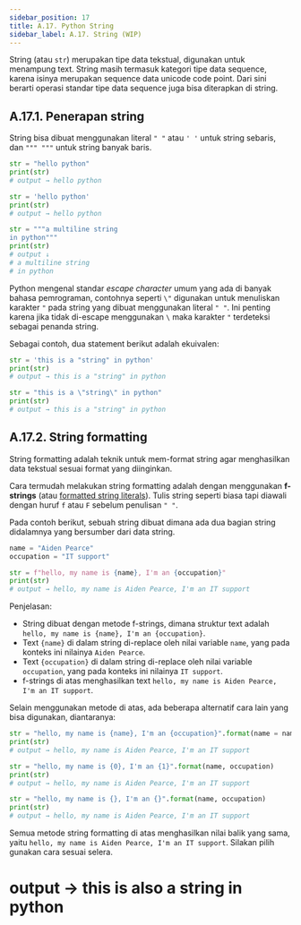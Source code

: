 ```yaml
---
sidebar_position: 17
title: A.17. Python String
sidebar_label: A.17. String (WIP)
---
```


String (atau `str`) merupakan tipe data tekstual, digunakan untuk menampung text. String masih termasuk kategori tipe data sequence, karena isinya merupakan sequence data unicode code point. Dari sini berarti operasi standar tipe data sequence juga bisa diterapkan di string.

## A.17.1. Penerapan string

String bisa dibuat menggunakan literal `" "` atau `' '` untuk string sebaris, dan `""" """` untuk string banyak baris. 

```python
str = "hello python"
print(str)
# output → hello python

str = 'hello python'
print(str)
# output → hello python

str = """a multiline string
in python"""
print(str)
# output ↓
# a multiline string
# in python
```

Python mengenal standar *escape character* umum yang ada di banyak bahasa pemrograman, contohnya seperti `\"` digunakan untuk menuliskan karakter `"` pada string yang dibuat menggunakan literal `" "`. Ini penting karena jika tidak di-escape menggunakan `\` maka karakter `"` terdeteksi sebagai penanda string.

Sebagai contoh, dua statement berikut adalah ekuivalen:

```python
str = 'this is a "string" in python'
print(str)
# output → this is a "string" in python

str = "this is a \"string\" in python"
print(str)
# output → this is a "string" in python
```

## A.17.2. String formatting

String formatting adalah teknik untuk mem-format string agar menghasilkan data tekstual sesuai format yang diinginkan.

Cara termudah melakukan string formatting adalah dengan menggunakan **f-strings** (atau [formatted string literals](https://docs.python.org/3/reference/lexical_analysis.html#f-strings)). Tulis string seperti biasa tapi diawali dengan huruf `f` atau `F` sebelum penulisan `" "`.

Pada contoh berikut, sebuah string dibuat dimana ada dua bagian string didalamnya yang bersumber dari data string.

```python
name = "Aiden Pearce"
occupation = "IT support"

str = f"hello, my name is {name}, I'm an {occupation}"
print(str)
# output → hello, my name is Aiden Pearce, I'm an IT support
```

Penjelasan:

- String dibuat dengan metode f-strings, dimana struktur text adalah `hello, my name is {name}, I'm an {occupation}`.
- Text `{name}` di dalam string di-replace oleh nilai variable `name`, yang pada konteks ini nilainya `Aiden Pearce`.
- Text `{occupation}` di dalam string di-replace oleh nilai variable `occupation`, yang pada konteks ini nilainya `IT support`.
- f-strings di atas menghasilkan text `hello, my name is Aiden Pearce, I'm an IT support`.

Selain menggunakan metode di atas, ada beberapa alternatif cara lain yang bisa digunakan, diantaranya:

```python
str = "hello, my name is {name}, I'm an {occupation}".format(name = name, occupation = occupation)
print(str)
# output → hello, my name is Aiden Pearce, I'm an IT support

str = "hello, my name is {0}, I'm an {1}".format(name, occupation)
print(str)
# output → hello, my name is Aiden Pearce, I'm an IT support

str = "hello, my name is {}, I'm an {}".format(name, occupation)
print(str)
# output → hello, my name is Aiden Pearce, I'm an IT support
```

Semua metode string formatting di atas menghasilkan nilai balik yang sama, yaitu `hello, my name is Aiden Pearce, I'm an IT support`. Silakan pilih gunakan cara sesuai selera.

# output → this is also a string in python